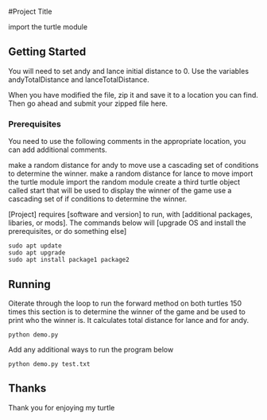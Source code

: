 #Project Title

import the turtle module

## Getting Started

You will need to set andy and lance initial distance to 0.  Use the variables andyTotalDistance and lanceTotalDistance.

When you have modified the file, zip it and save it to a location you can find.  Then go ahead and submit your zipped file here.

### Prerequisites
You need to use the following comments in the appropriate location, you can add additional comments.

make a random distance for andy to move
use a cascading set of conditions to determine the winner.
make a random distance for lance to move
import the turtle module 
import the random module
create a third turtle object called start that will be used to display the winner of the game 
use a cascading set of if conditions to determine the winner.

[Project] requires [software and version] to run, with [additional packages, libaries, or mods]. The commands below will [upgrade OS and install the prerequisites, or do something else]

```
sudo apt update
sudo apt upgrade
sudo apt install package1 package2
```

## Running
Oiterate through the loop to run the forward method on both turtles 150 times
this section is to determine the winner of the game and be used to print who the winner is.  It calculates total distance for lance and for andy.

```
python demo.py
```

Add any additional ways to run the program below

```
python demo.py test.txt
```

## Thanks
Thank you for enjoying my turtle
